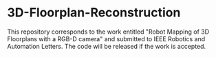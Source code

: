 # 3D-Floorplan-Reconstruction

This repository corresponds to the work entitled "Robot Mapping of 3D Floorplans with a RGB-D camera" and submitted to IEEE Robotics and Automation Letters. The code will be released if the work is accepted.
